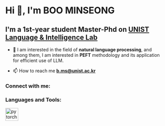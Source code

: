 # Hi 👋, I'm BOO MINSEONG
## I'm a 1st-year student Master-Phd on [UNIST Language & Intelligence Lab](https://sites.google.com/view/language-intelligence-lab)

- 🔭 I am interested in the field of **natural language processing**, and among them, I am interested in **PEFT** methodology and its application for efficient use of LLM. 

- 📫 How to reach me **b.ms@unist.ac.kr**

<h3 align="left">Connect with me:</h3>
<p align="left">
</p>

<h3 align="left">Languages and Tools:</h3>
<p align="left"> <a href="https://pytorch.org/" target="_blank" rel="noreferrer"> <img src="https://www.vectorlogo.zone/logos/pytorch/pytorch-icon.svg" alt="pytorch" width="40" height="40"/> </a> </p>
